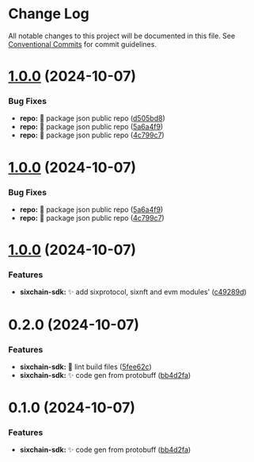 # Change Log

All notable changes to this project will be documented in this file.
See [Conventional Commits](https://conventionalcommits.org) for commit guidelines.

# [1.0.0](https://github.com/thesixnetwork/sixchain-sdk/compare/@thesixnetwork/sixchain-sdk@1.0.0...@thesixnetwork/sixchain-sdk@1.0.0) (2024-10-07)


### Bug Fixes

* **repo:** :bug: package json public repo ([d505bd8](https://github.com/thesixnetwork/sixchain-sdk/commit/d505bd826e78a0803447849ca1375e52269bd250))
* **repo:** :bug: package json public repo ([5a6a4f9](https://github.com/thesixnetwork/sixchain-sdk/commit/5a6a4f9fbb51023e077753f3940a66a318b1a92c))
* **repo:** :bug: package json public repo ([4c799c7](https://github.com/thesixnetwork/sixchain-sdk/commit/4c799c7ff52c3689a3fa9baebf5dd5747875647b))





# [1.0.0](https://github.com/thesixnetwork/sixchain-sdk/compare/@thesixnetwork/sixchain-sdk@1.0.0...@thesixnetwork/sixchain-sdk@1.0.0) (2024-10-07)


### Bug Fixes

* **repo:** :bug: package json public repo ([5a6a4f9](https://github.com/thesixnetwork/sixchain-sdk/commit/5a6a4f9fbb51023e077753f3940a66a318b1a92c))
* **repo:** :bug: package json public repo ([4c799c7](https://github.com/thesixnetwork/sixchain-sdk/commit/4c799c7ff52c3689a3fa9baebf5dd5747875647b))





# [1.0.0](https://github.com/thesixnetwork/sixchain-sdk/compare/@thesixnetwork/sixchain-sdk@0.2.0...@thesixnetwork/sixchain-sdk@1.0.0) (2024-10-07)


### Features

* **sixchain-sdk:** :sparkles: add sixprotocol, sixnft and evm modules' ([c49289d](https://github.com/thesixnetwork/sixchain-sdk/commit/c49289d442a726d30d2bb029b3af271883fdb80a))





# 0.2.0 (2024-10-07)


### Features

* **sixchain-sdk:** :art: lint build files ([5fee62c](https://github.com/thesixnetwork/sixchain-sdk/commit/5fee62c4ed01cf9b4514662aa7ed03859f3a5308))
* **sixchain-sdk:** :sparkles: code gen from protobuff ([bb4d2fa](https://github.com/thesixnetwork/sixchain-sdk/commit/bb4d2faeac83e7fd450b0ce6b8c478e298de79e7))





# 0.1.0 (2024-10-07)


### Features

* **sixchain-sdk:** :sparkles: code gen from protobuff ([bb4d2fa](https://github.com/thesixnetwork/sixchain-sdk/commit/bb4d2faeac83e7fd450b0ce6b8c478e298de79e7))
